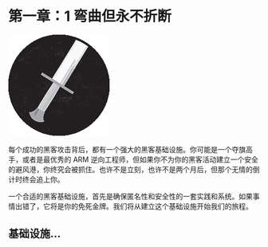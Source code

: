 # 第一章：1 弯曲但永不折断

![](img/chapterart.png)

每个成功的黑客攻击背后，都有一个强大的黑客基础设施。你可能是一个夺旗高手，或者是最优秀的 ARM 逆向工程师，但如果你不为你的黑客活动建立一个安全的避风港，你终究会被抓住。也许不是立刻，也许不是两个月后，但那个无情的倒计时终会追上你。

一个合适的黑客基础设施，首先是确保匿名性和安全性的一套实践和系统。如果事情出错了，它将是你的免死金牌。我们将从建立这个基础设施开始我们的旅程。

## 基础设施...
